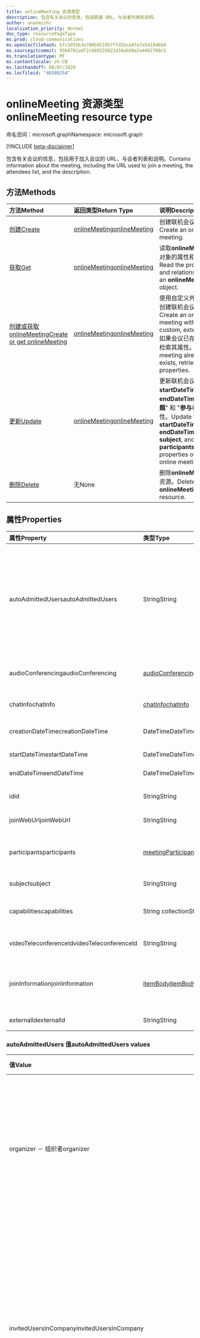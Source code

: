 ```yaml
---
title: onlineMeeting 资源类型
description: 包含有关会议的信息，包括联接 URL、与会者列表和说明。
author: ananmishr
localization_priority: Normal
doc_type: resourcePageType
ms.prod: cloud-communications
ms.openlocfilehash: bfc1055b3e700b951957ffd1bce0fe7a541846b0
ms.sourcegitcommit: 93b6781adf2c889235022d34ab50e2a4d62760c5
ms.translationtype: MT
ms.contentlocale: zh-CN
ms.lasthandoff: 08/07/2020
ms.locfileid: "46589254"
---
```

# <a name="onlinemeeting-resource-type"></a><span data-ttu-id="4f664-103">onlineMeeting 资源类型</span><span class="sxs-lookup"><span data-stu-id="4f664-103">onlineMeeting resource type</span></span>

<span data-ttu-id="4f664-104">命名空间：microsoft.graph</span><span class="sxs-lookup"><span data-stu-id="4f664-104">Namespace: microsoft.graph</span></span>

[!INCLUDE [beta-disclaimer](../../includes/beta-disclaimer.md)]

<span data-ttu-id="4f664-105">包含有关会议的信息，包括用于加入会议的 URL、与会者列表和说明。</span><span class="sxs-lookup"><span data-stu-id="4f664-105">Contains information about the meeting, including the URL used to join a meeting, the attendees list, and the description.</span></span>

## <a name="methods"></a><span data-ttu-id="4f664-106">方法</span><span class="sxs-lookup"><span data-stu-id="4f664-106">Methods</span></span>

| <span data-ttu-id="4f664-107">方法</span><span class="sxs-lookup"><span data-stu-id="4f664-107">Method</span></span>         | <span data-ttu-id="4f664-108">返回类型</span><span class="sxs-lookup"><span data-stu-id="4f664-108">Return Type</span></span> | <span data-ttu-id="4f664-109">说明</span><span class="sxs-lookup"><span data-stu-id="4f664-109">Description</span></span> |
|:---------------|:--------|:----------|
| [<span data-ttu-id="4f664-110">创建</span><span class="sxs-lookup"><span data-stu-id="4f664-110">Create</span></span>](../api/application-post-onlineMeetings.md) | [<span data-ttu-id="4f664-111">onlineMeeting</span><span class="sxs-lookup"><span data-stu-id="4f664-111">onlineMeeting</span></span>](onlinemeeting.md) | <span data-ttu-id="4f664-112">创建联机会议。</span><span class="sxs-lookup"><span data-stu-id="4f664-112">Create an online meeting.</span></span> |
| [<span data-ttu-id="4f664-113">获取</span><span class="sxs-lookup"><span data-stu-id="4f664-113">Get</span></span>](../api/onlinemeeting-get.md) | [<span data-ttu-id="4f664-114">onlineMeeting</span><span class="sxs-lookup"><span data-stu-id="4f664-114">onlineMeeting</span></span>](onlinemeeting.md) | <span data-ttu-id="4f664-115">读取**onlineMeeting**对象的属性和关系。</span><span class="sxs-lookup"><span data-stu-id="4f664-115">Read the properties and relationships of an **onlineMeeting** object.</span></span> |
| [<span data-ttu-id="4f664-116">创建或获取 onlineMeeting</span><span class="sxs-lookup"><span data-stu-id="4f664-116">Create or get onlineMeeting</span></span>](../api/onlinemeeting-createorget.md) | [<span data-ttu-id="4f664-117">onlineMeeting</span><span class="sxs-lookup"><span data-stu-id="4f664-117">onlineMeeting</span></span>](onlinemeeting.md) | <span data-ttu-id="4f664-118">使用自定义外部 ID 创建联机会议。</span><span class="sxs-lookup"><span data-stu-id="4f664-118">Create an online meeting with a custom, external ID.</span></span> <span data-ttu-id="4f664-119">如果会议已存在，请检索其属性。</span><span class="sxs-lookup"><span data-stu-id="4f664-119">If the meeting already exists, retrieve its properties.</span></span> |
| [<span data-ttu-id="4f664-120">更新</span><span class="sxs-lookup"><span data-stu-id="4f664-120">Update</span></span>](../api/onlinemeeting-update.md) | [<span data-ttu-id="4f664-121">onlineMeeting</span><span class="sxs-lookup"><span data-stu-id="4f664-121">onlineMeeting</span></span>](onlinemeeting.md) | <span data-ttu-id="4f664-122">更新联机会议的 " **startDateTime**"、" **endDateTime**"、"**主题**" 和 "**参与者**" 属性。</span><span class="sxs-lookup"><span data-stu-id="4f664-122">Update the **startDateTime**, **endDateTime**, **subject**, and **participants** properties of an online meeting.</span></span> |
| [<span data-ttu-id="4f664-123">删除</span><span class="sxs-lookup"><span data-stu-id="4f664-123">Delete</span></span>](../api/onlinemeeting-delete.md) | <span data-ttu-id="4f664-124">无</span><span class="sxs-lookup"><span data-stu-id="4f664-124">None</span></span> | <span data-ttu-id="4f664-125">删除**onlineMeeting**资源。</span><span class="sxs-lookup"><span data-stu-id="4f664-125">Delete an **onlineMeeting** resource.</span></span> |

## <a name="properties"></a><span data-ttu-id="4f664-126">属性</span><span class="sxs-lookup"><span data-stu-id="4f664-126">Properties</span></span>

| <span data-ttu-id="4f664-127">属性</span><span class="sxs-lookup"><span data-stu-id="4f664-127">Property</span></span>                  | <span data-ttu-id="4f664-128">类型</span><span class="sxs-lookup"><span data-stu-id="4f664-128">Type</span></span>                                                   | <span data-ttu-id="4f664-129">说明</span><span class="sxs-lookup"><span data-stu-id="4f664-129">Description</span></span>                                                                                                                |
| :------------------------ | :----------------------------------------------------- | :------------------------------------------------------------------------------------------------------------------------- |
| <span data-ttu-id="4f664-130">autoAdmittedUsers</span><span class="sxs-lookup"><span data-stu-id="4f664-130">autoAdmittedUsers</span></span>         | <span data-ttu-id="4f664-131">String</span><span class="sxs-lookup"><span data-stu-id="4f664-131">String</span></span>                                                 | <span data-ttu-id="4f664-132">指定将自动允许加入联机会议的参与者类型的设置。</span><span class="sxs-lookup"><span data-stu-id="4f664-132">The setting that specifies the type of participants that will automatically be allowed into the online meeting.</span></span> <span data-ttu-id="4f664-133">可取值为：`everyone`、`everyoneInSameAndFederatedCompany`、`everyoneInCompany`、`invitedUsersInCompany`、`organizer`。</span><span class="sxs-lookup"><span data-stu-id="4f664-133">Possible values are: `everyone`, `everyoneInSameAndFederatedCompany`, `everyoneInCompany`, `invitedUsersInCompany`, `organizer`.</span></span> <span data-ttu-id="4f664-134">只读。</span><span class="sxs-lookup"><span data-stu-id="4f664-134">Read-only.</span></span>|
| <span data-ttu-id="4f664-135">audioConferencing</span><span class="sxs-lookup"><span data-stu-id="4f664-135">audioConferencing</span></span>         | [<span data-ttu-id="4f664-136">audioConferencing</span><span class="sxs-lookup"><span data-stu-id="4f664-136">audioConferencing</span></span>](audioconferencing.md)              | <span data-ttu-id="4f664-137">电话访问 (电话拨入) 联机会议的信息。</span><span class="sxs-lookup"><span data-stu-id="4f664-137">The phone access (dial-in) information for an online meeting.</span></span> <span data-ttu-id="4f664-138">只读。</span><span class="sxs-lookup"><span data-stu-id="4f664-138">Read-only.</span></span> |
| <span data-ttu-id="4f664-139">chatInfo</span><span class="sxs-lookup"><span data-stu-id="4f664-139">chatInfo</span></span>                  | [<span data-ttu-id="4f664-140">chatInfo</span><span class="sxs-lookup"><span data-stu-id="4f664-140">chatInfo</span></span>](chatinfo.md)                                | <span data-ttu-id="4f664-141">与此联机会议关联的聊天信息。</span><span class="sxs-lookup"><span data-stu-id="4f664-141">The chat information associated with this online meeting.</span></span> |
| <span data-ttu-id="4f664-142">creationDateTime</span><span class="sxs-lookup"><span data-stu-id="4f664-142">creationDateTime</span></span>          | <span data-ttu-id="4f664-143">DateTime</span><span class="sxs-lookup"><span data-stu-id="4f664-143">DateTime</span></span>                                               | <span data-ttu-id="4f664-144">以 UTC 表示的会议创建时间。</span><span class="sxs-lookup"><span data-stu-id="4f664-144">The meeting creation time in UTC.</span></span> <span data-ttu-id="4f664-145">只读。</span><span class="sxs-lookup"><span data-stu-id="4f664-145">Read-only.</span></span> |
| <span data-ttu-id="4f664-146">startDateTime</span><span class="sxs-lookup"><span data-stu-id="4f664-146">startDateTime</span></span>             | <span data-ttu-id="4f664-147">DateTime</span><span class="sxs-lookup"><span data-stu-id="4f664-147">DateTime</span></span>                                               | <span data-ttu-id="4f664-148">以 UTC 表示的会议开始时间。</span><span class="sxs-lookup"><span data-stu-id="4f664-148">The meeting start time in UTC.</span></span> |
| <span data-ttu-id="4f664-149">endDateTime</span><span class="sxs-lookup"><span data-stu-id="4f664-149">endDateTime</span></span>               | <span data-ttu-id="4f664-150">DateTime</span><span class="sxs-lookup"><span data-stu-id="4f664-150">DateTime</span></span>                                               | <span data-ttu-id="4f664-151">以 UTC 表示的会议结束时间。</span><span class="sxs-lookup"><span data-stu-id="4f664-151">The meeting end time in UTC.</span></span> |
| <span data-ttu-id="4f664-152">id</span><span class="sxs-lookup"><span data-stu-id="4f664-152">id</span></span>                        | <span data-ttu-id="4f664-153">String</span><span class="sxs-lookup"><span data-stu-id="4f664-153">String</span></span>                                                 | <span data-ttu-id="4f664-154">与联机会议关联的默认 ID。</span><span class="sxs-lookup"><span data-stu-id="4f664-154">The default ID associated with the online meeting.</span></span> <span data-ttu-id="4f664-155">只读。</span><span class="sxs-lookup"><span data-stu-id="4f664-155">Read-only.</span></span> |
| <span data-ttu-id="4f664-156">joinWebUrl</span><span class="sxs-lookup"><span data-stu-id="4f664-156">joinWebUrl</span></span>                   | <span data-ttu-id="4f664-157">String</span><span class="sxs-lookup"><span data-stu-id="4f664-157">String</span></span>                                                 | <span data-ttu-id="4f664-158">联机会议的加入 URL。</span><span class="sxs-lookup"><span data-stu-id="4f664-158">The join URL of the online meeting.</span></span> <span data-ttu-id="4f664-159">只读。</span><span class="sxs-lookup"><span data-stu-id="4f664-159">Read-only.</span></span>|
| <span data-ttu-id="4f664-160">participants</span><span class="sxs-lookup"><span data-stu-id="4f664-160">participants</span></span>              | [<span data-ttu-id="4f664-161">meetingParticipants</span><span class="sxs-lookup"><span data-stu-id="4f664-161">meetingParticipants</span></span>](meetingparticipants.md)          | <span data-ttu-id="4f664-162">与联机会议关联的参与者。</span><span class="sxs-lookup"><span data-stu-id="4f664-162">The participants associated with the online meeting.</span></span>  <span data-ttu-id="4f664-163">这包括组织者和与会者。</span><span class="sxs-lookup"><span data-stu-id="4f664-163">This includes the organizer and the attendees.</span></span> |
| <span data-ttu-id="4f664-164">subject</span><span class="sxs-lookup"><span data-stu-id="4f664-164">subject</span></span>                   | <span data-ttu-id="4f664-165">String</span><span class="sxs-lookup"><span data-stu-id="4f664-165">String</span></span>                                                 | <span data-ttu-id="4f664-166">联机会议的主题。</span><span class="sxs-lookup"><span data-stu-id="4f664-166">The subject of the online meeting.</span></span> |
| <span data-ttu-id="4f664-167">capabilities</span><span class="sxs-lookup"><span data-stu-id="4f664-167">capabilities</span></span>              | <span data-ttu-id="4f664-168">String collection</span><span class="sxs-lookup"><span data-stu-id="4f664-168">String collection</span></span>                                      | <span data-ttu-id="4f664-169">会议功能的列表。</span><span class="sxs-lookup"><span data-stu-id="4f664-169">The list of meeting capabilities.</span></span> <span data-ttu-id="4f664-170">可能的值是： `questionAndAnswer` 。</span><span class="sxs-lookup"><span data-stu-id="4f664-170">Possible values are: `questionAndAnswer`.</span></span> |
| <span data-ttu-id="4f664-171">videoTeleconferenceId</span><span class="sxs-lookup"><span data-stu-id="4f664-171">videoTeleconferenceId</span></span>     | <span data-ttu-id="4f664-172">String</span><span class="sxs-lookup"><span data-stu-id="4f664-172">String</span></span>                                                 | <span data-ttu-id="4f664-173">视频电话会议 ID。</span><span class="sxs-lookup"><span data-stu-id="4f664-173">The video teleconferencing ID.</span></span> <span data-ttu-id="4f664-174">只读。</span><span class="sxs-lookup"><span data-stu-id="4f664-174">Read-only.</span></span> |
| <span data-ttu-id="4f664-175">joinInformation</span><span class="sxs-lookup"><span data-stu-id="4f664-175">joinInformation</span></span> | [<span data-ttu-id="4f664-176">itemBody</span><span class="sxs-lookup"><span data-stu-id="4f664-176">itemBody</span></span>](itembody.md) | <span data-ttu-id="4f664-177">在 "Accept-Language" 请求 HTTP 标头中指定的语言和区域设置变量形式的联接信息。</span><span class="sxs-lookup"><span data-stu-id="4f664-177">The join information in the language and locale variant specified in 'Accept-Language' request HTTP header.</span></span> <span data-ttu-id="4f664-178">只读</span><span class="sxs-lookup"><span data-stu-id="4f664-178">Read-only</span></span> |
| <span data-ttu-id="4f664-179">externalId</span><span class="sxs-lookup"><span data-stu-id="4f664-179">externalId</span></span>                | <span data-ttu-id="4f664-180">String</span><span class="sxs-lookup"><span data-stu-id="4f664-180">String</span></span>                                                 | <span data-ttu-id="4f664-181">外部 ID。</span><span class="sxs-lookup"><span data-stu-id="4f664-181">The external ID.</span></span> <span data-ttu-id="4f664-182">自定义 ID。</span><span class="sxs-lookup"><span data-stu-id="4f664-182">A custom ID.</span></span> <span data-ttu-id="4f664-183">可选。</span><span class="sxs-lookup"><span data-stu-id="4f664-183">Optional.</span></span> |

### <a name="autoadmittedusers-values"></a><span data-ttu-id="4f664-184">autoAdmittedUsers 值</span><span class="sxs-lookup"><span data-stu-id="4f664-184">autoAdmittedUsers values</span></span>
| <span data-ttu-id="4f664-185">值</span><span class="sxs-lookup"><span data-stu-id="4f664-185">Value</span></span> | <span data-ttu-id="4f664-186">说明</span><span class="sxs-lookup"><span data-stu-id="4f664-186">Description</span></span>  |
| :------------------------ | :----------------------------------------------------- |
| <span data-ttu-id="4f664-187">organizer － 组织者</span><span class="sxs-lookup"><span data-stu-id="4f664-187">organizer</span></span> | <span data-ttu-id="4f664-188">仅会议组织者被直接承认。</span><span class="sxs-lookup"><span data-stu-id="4f664-188">Only the meeting organizer is admitted directly.</span></span>  <span data-ttu-id="4f664-189">其他人将在大厅中等待，直到组织者承认</span><span class="sxs-lookup"><span data-stu-id="4f664-189">Everyone else waits in the lobby, until admitted by the organizer</span></span>  |
| <span data-ttu-id="4f664-190">invitedUsersInCompany</span><span class="sxs-lookup"><span data-stu-id="4f664-190">invitedUsersInCompany</span></span> | <span data-ttu-id="4f664-191">会议组织者和组织者邀请的同一家公司中的用户直接加入会议。</span><span class="sxs-lookup"><span data-stu-id="4f664-191">The meeting organizer and the users in the same company invited by the organizer join the meeting directly.</span></span>  <span data-ttu-id="4f664-192">其他人在大厅等待，直到被许可。</span><span class="sxs-lookup"><span data-stu-id="4f664-192">Everyone else waits in lobby until admitted.</span></span>  |
| <span data-ttu-id="4f664-193">everyoneInCompany</span><span class="sxs-lookup"><span data-stu-id="4f664-193">everyoneInCompany</span></span> | <span data-ttu-id="4f664-194">与组织者在同一公司中的所有人都直接加入会议。</span><span class="sxs-lookup"><span data-stu-id="4f664-194">Everyone in the same company as the organizer join the meeting directly.</span></span>  <span data-ttu-id="4f664-195">联合匿名用户在大厅等待，直到被许可。</span><span class="sxs-lookup"><span data-stu-id="4f664-195">Federated, anonymous users wait in lobby until admitted.</span></span>  |
| <span data-ttu-id="4f664-196">everyoneInSameAndFederatedCompany</span><span class="sxs-lookup"><span data-stu-id="4f664-196">everyoneInSameAndFederatedCompany</span></span> |  <span data-ttu-id="4f664-197">与组织者和联合公司在同一公司中的所有人都直接加入会议。</span><span class="sxs-lookup"><span data-stu-id="4f664-197">Everyone in same company as the organizer and federated companies join the meeting directly.</span></span>  <span data-ttu-id="4f664-198">匿名用户在大厅等待，直到被许可。</span><span class="sxs-lookup"><span data-stu-id="4f664-198">Anonymous users wait in lobby until admitted.</span></span>  |
| <span data-ttu-id="4f664-199">成员</span><span class="sxs-lookup"><span data-stu-id="4f664-199">everyone</span></span> | <span data-ttu-id="4f664-200">允许任何用户，这意味着每个人 (包括匿名用户) 可以直接加入会议，而无需在会议厅中等待。</span><span class="sxs-lookup"><span data-stu-id="4f664-200">Any user is allowed, which means that everyone (including anonymous users) can join the meeting directly without waiting in lobby.</span></span>  |


## <a name="json-representation"></a><span data-ttu-id="4f664-201">JSON 表示形式</span><span class="sxs-lookup"><span data-stu-id="4f664-201">JSON representation</span></span>

<!-- {
  "blockType": "resource",
  "optionalProperties": [
  "externalId"
  ],
  "@odata.type": "microsoft.graph.onlineMeeting"
}-->
```json
{
  "autoAdmittedUsers": "everyone | everyoneInSameAndFederatedCompany | everyoneInCompany | invitedUsersInCompany | organizer",
  "audioConferencing": {"@odata.type": "#microsoft.graph.audioConferencing"},
  "chatInfo": {"@odata.type": "#microsoft.graph.chatInfo"},
  "creationDateTime": "String (timestamp)",
  "endDateTime": "String (timestamp)",
  "id": "String (identifier)",
  "joinWebUrl": "String",
  "participants": {"@odata.type": "#microsoft.graph.meetingParticipants"},
  "startDateTime": "String (timestamp)",
  "subject": "String",
  "capabilities": [ "questionAndAnswer" ],
  "videoTeleconferenceId": "String"
}
```

<!-- uuid: 8fcb5dbc-d5aa-4681-8e31-b001d5168d79
2015-10-25 14:57:30 UTC -->
<!-- {
  "type": "#page.annotation",
  "description": "onlineMeeting resource",
  "keywords": "",
  "section": "documentation",
  "tocPath": ""
}-->
